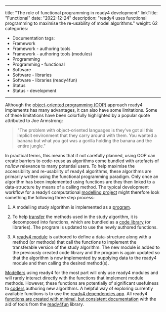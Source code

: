 
---
title: "The role of functional programming in ready4 development"
linkTitle: "Functional"
date: "2022-12-24"
description: "ready4 uses functional programming to maximise the re-usability of model algorithms."
weight: 62
categories: 
- Documentation
tags: 
- Framework
- Framework - authoring tools
- Framework - authoring tools (modules)
- Programming
- Programming - functional
- Software
- Software - libraries
- Software - libraries (ready4fun)
- Status
- Status - development
---

Although the [object-oriented programming (OOP)](/docs/framework/implementation/paradigm/object-oriented/) approach ready4 implements has many advantages, it can also have some limitations. Some of these limitations have been colorfully highlighted by a popular quote attributed to Joe Armstrong:

> "The problem with object-oriented languages is they've got all this implicit environment that they carry around with them. You wanted a banana but what you got was a gorilla holding the banana and the entire jungle."

In practical terms, this means that if not carefully planned, using OOP can create barriers to code-reuse as algorithms come bundled with artefacts of no/low relevance to many potential users. To help maximise the accessibility and re-usability of ready4 algorithms, these algorithms are primarily written using the functional programming paradigm. Only once an algorithm has been implemented using functions are they then linked to a data-structure by means of a calling method. The typical development workflow for a ready4 computational [modelling project](/docs/getting-started/concepts/project/) might therefore look something the following three step process:

1. A modelling study algorithm is implemented as a [program](/docs/getting-started/software/executables/programs/).

2. To help [transfer](/docs/getting-started/concepts/transferable/) the methods used in the study algorithm, it is decomposed into functions, which are bundled as a [code library](/docs/getting-started/software/libraries/) (or libraries). The program is updated to use the newly authored functions.

3. A [ready4 module](/docs/framework/implementation/modularity/) is authored to define a data-structure along with a method (or methods) that call the functions to implement the transferable version of the study algorithm. The new module is added to the previously created code library and the program is again updated so that the algorithm is now implemented by supplying data to the ready4 module and then calling the desired method(s).

[Modellers](/docs/getting-started/users/modeller/) using ready4 for the most part will only use ready4 modules and will rarely interact directly with the functions that implement module methods. However, these functions are potentially of significant usefulness to [coders](/docs/getting-started/users/coder/) authoring new algorithms. A helpful way of exploring currently available functions is to use the [ready4 dependencies app](/docs/getting-started/software/libraries/dependencies/). All ready4 [functions are created with minimal, but consistent documentation](/docs/model/authoring-modules/authoring-algorithms/) with the aid of tools from the [ready4fun](https://ready4-dev.github.io/ready4fun/) library.

